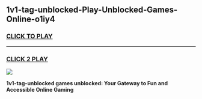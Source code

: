 
## 1v1-tag-unblocked-Play-Unblocked-Games-Online-o1iy4
<h3>
<a href="https://premium76.site?title=1v1-tag-unblocked&ref=25A">CLICK TO PLAY</a></h3>
<hr>

<h3>
<a href="https://premium76.site?title=1v1-tag-unblocked&ref=25A">CLICK 2 PLAY</a>
  
</h3>

<a href="https://premium76.site?title=1v1-tag-unblocked&ref=25A"><img src="https://clearcache.store/games.png"></a>


**1v1-tag-unblocked games unblocked: Your Gateway to Fun and Accessible Online Gaming**
